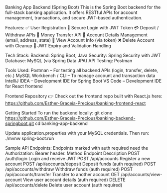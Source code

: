 Banking App Backend (Spring Boot)
This is the Spring Boot backend for the full-stack banking application. It offers RESTful APIs for account management, transactions, and secure JWT-based authentication.

Features:
✅ User Registration
🔑 Secure Login with JWT Token
💳 Deposit / Withdraw APIs
💸 Money Transfer API
👤 Account Details Management (email, address, state)
🧾 View Account Info (via token)
❌ Delete Account with Cleanup
📜 JWT Expiry and Validation Handling

Tech Stack:
Backend: Spring Boot, Java
Security: Spring Security with JWT
Database: MySQL (via Spring Data JPA)
API Testing: Postman 

Tools Used:
Postman – For testing all backend APIs (login, transfer, delete, etc.)
MySQL Workbench / CLI – To manage account and transaction data
IntelliJ IDEA – Development IDE for Spring Boot
VS Code – Development IDE for React frontend

Frontend Repository
👉 Check out the frontend repo built with React.js here:
https://github.com/Esther-Graceia-Precious/banking-frontend-react

Getting Started
To run the backend locally:
git clone https://github.com/Esther-Graceia-Precious/banking-backend-springboot.git
cd banking-app-backend

Update application.properties with your MySQL credentials.
Then run:
./mvnw spring-boot:run

Sample API Endpoints:
Endpoints marked with auth required need the Authorization: Bearer <token> header.
Method	   Endpoint	                   Description
POST	     /auth/login	               Login and receive JWT
POST	     /api/accounts	             Register a new account
POST	     /api/accounts/deposit	     Deposit funds (auth required)
POST	     /api/accounts/withdraw      Withdraw funds (auth required)
POST	     /api/accounts/transfer	     Transfer to another account
GET	       /api/accounts/view-account	 View user account details (auth required)
DELETE	   /api/accounts/delete	       Delete user account (auth required)
